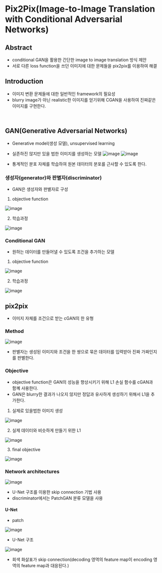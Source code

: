# Pix2Pix(Image-to-Image Translation with Conditional Adversarial Networks)

## Abstract

- conditional GAN을 활용한 간단한 image to image translation 방식 제안
- 서로 다른 loss function을 쓰던 이미지에 대한 문제들을 pix2pix를 이용하여 해결

## Introduction

- 이미지 변환 문제들에 대한 일반적인 framework의 필요성
- blurry image가 아닌 realistic한 이미지를 얻기위해 CGAN을 사용하여 진짜같은 이미지를 구현한다.
<br>

## GAN(Generative Adversarial Networks)

- Generative model(생성 모델), unsupervised learning
- 실존하진 않지만 있을 법한 이미지를 생성하는 모델
![image](https://user-images.githubusercontent.com/77203609/136320785-900ade9e-43a1-472a-8430-e01ce8b83797.png)
![image](https://user-images.githubusercontent.com/77203609/136320818-4c362067-b866-4d99-b0e7-1e46e349fc87.png)

- 통계적인 분포 자체를 학습하여 원본 데이터의 분포를 근사할 수 있도록 한다.
### 생성자(generator)와 판별자(discriminator)
- GAN은 생성자와 판별자로 구성

1. objective function

![image](https://user-images.githubusercontent.com/77203609/136321204-d89fdd02-2693-4548-b97a-47c70230955a.png)

2. 학습과정

![image](https://user-images.githubusercontent.com/77203609/136321272-0d542005-237a-4de6-abac-dd73e329f8fa.png)

### Conditional GAN

- 원하는 데이터를 만들어낼 수 있도록 조건을 추가하는 모델

1. objective function

![image](https://user-images.githubusercontent.com/77203609/136322021-e7d4143e-03a1-47f7-bbc8-dd92dac04d81.png)

2. 학습과정

![image](https://user-images.githubusercontent.com/77203609/136322143-c33234ce-7a5d-4750-814a-563822860e83.png)
<br>

## pix2pix

- 이미지 자체를 조건으로 받는 cGAN의 한 유형

### Method

![image](https://user-images.githubusercontent.com/77203609/136323042-706bbaef-9bf0-4161-a869-6694cf680f9f.png)
- 판별자는 생성된 이미지와 조건을 한 쌍으로 묶은 데이터를 입력받아 진짜 가짜인지를 판별한다.

### Objective

- objective function은 GAN의 성능을 향상시키기 위해 L1 손실 함수를 cGAN과 함꼐 사용한다.
- GAN은 blurry한 결과가 나오지 않지만 정답과 유사하게 생성하기 위해서 L1을 추가한다.

1. 실제로 있을법한 이미지 생성

![image](https://user-images.githubusercontent.com/77203609/136337185-b9f4e77e-6492-45d6-b45e-fd5a33d6703e.png)

2. 실제 데이터와 비슷하게 만들기 위한 L1

![image](https://user-images.githubusercontent.com/77203609/136337472-bdd29951-1460-4803-9e82-309bfc932099.png)

3. final objective

![image](https://user-images.githubusercontent.com/77203609/136337788-bcc34cd0-a3b9-4dd8-8676-0103f664826e.png)
   

### Network architectures

![image](https://user-images.githubusercontent.com/77203609/136339669-222e80fe-0346-4d26-b4d1-8f03069d4dfe.png)

- U-Net 구조를 이용한 skip connection 기법 사용
- discriminator에서는 PatchGAN 분류 모델을 사용

#### U-Net

- patch

![image](https://user-images.githubusercontent.com/77203609/136340096-6c74e41c-8e6f-4b4a-bae8-3e7e17945cc3.png)

- U-Net 구조

![image](https://user-images.githubusercontent.com/77203609/136340377-74739b6e-abd7-474c-8ec2-e00f87f69d84.png)

- 회색 화살표가 skip connection(decoding 영역의 feature map이 encoding 영역의 feature map과 대응된다.)



